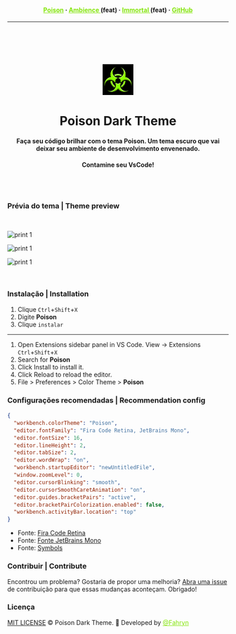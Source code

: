 <h4 align="center">
<a href="https://github.com/felipefarinha/poisontheme" style="color: #83e509;">Poison</a>
·
<a href="#" style="color: #83e509;">Ambience </a>(feat)
·
<a href="#" style="color: #83e509;">Immortal </a>(feat)
·
<a href="https://github.com/felipefarinha/poisontheme" style="color: #83e509;">GitHub </a>

</h4>

---

  <br />
  <br />
  <br />
  <br />

<p align="center"><img src="./assets/icon.png" width="70" alt="Poison logo"/></p>
<h1 align="center">Poison Dark Theme</h1>
<h4 align="center">Faça seu código brilhar com o tema Poison. Um tema escuro que vai deixar seu ambiente de desenvolvimento envenenado. </h4>
<h4 align="center">Contamine seu VsCode!</h4>

  <br />
  <br />

### Prévia do tema | Theme preview

  <br />

![print 1](https://i.postimg.cc/SsnJgMr4/print1.png)

![print 1](https://i.postimg.cc/SsHj3xTM/print2.png)

![print 1](https://i.postimg.cc/cCY6SG25/print3.png)

<span style="text-align: center;">
</span>

</div>

<br />

### Instalação | Installation

1. Clique `Ctrl`+`Shift`+`X`
1. Digite **Poison**
1. Clique `instalar`

---

1. Open Extensions sidebar panel in VS Code. View → Extensions `Ctrl`+`Shift`+`X`
1. Search for **Poison**
1. Click Install to install it.
1. Click Reload to reload the editor.
1. File > Preferences > Color Theme > **Poison**

### Configurações recomendadas | Recommendation config

```json
{
  "workbench.colorTheme": "Poison",
  "editor.fontFamily": "Fira Code Retina, JetBrains Mono",
  "editor.fontSize": 16,
  "editor.lineHeight": 2,
  "editor.tabSize": 2,
  "editor.wordWrap": "on",
  "workbench.startupEditor": "newUntitledFile",
  "window.zoomLevel": 0,
  "editor.cursorBlinking": "smooth",
  "editor.cursorSmoothCaretAnimation": "on",
  "editor.guides.bracketPairs": "active",
  "editor.bracketPairColorization.enabled": false,
  "workbench.activityBar.location": "top"
}
```

- Fonte: <a href="https://pt.ffonts.net/Fira-Code-Retina.font">Fira Code Retina</a>
- Fonte: <a href="https://www.jetbrains.com/lp/mono">Fonte JetBrains Mono</a>
- Fonte: <a href="https://marketplace.visualstudio.com/items?itemName=miguelsolorio.symbols">Symbols</a>

### Contribuir | Contribute

Encontrou um problema? Gostaria de propor uma melhoria? <a href="https://github.com/felipefarinha/poisontheme/issues">Abra uma issue</a> de contribuição para que essas mudanças aconteçam. Obrigado!

### Licença

<a href="./LICENSE">MIT LICENSE</a> © Poison Dark Theme. 🐍 Developed by <a href="https://github.com/felipefarinha" style="color: #83e509;">@Fahryn</a>
